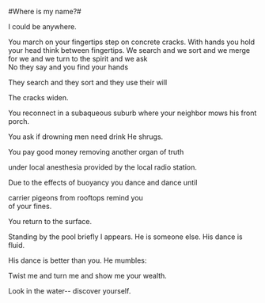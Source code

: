 
#Where is my name?#

I could be anywhere. 

You march on your fingertips
                                  step on concrete cracks. 
With hands you hold your head 
                             think between fingertips. 
We search and we sort and we merge for we and 
we turn to the spirit and we ask   
    No 
                they say 
                                  and you find your hands 
  
They search and they sort and 
                                                         they use their will 
                                                                                                  
The cracks widen. 

You reconnect in a subaqueous suburb 
						where your neighbor mows his front porch. 

You ask if drowning men need drink 
He shrugs.

You pay good money
 	removing another organ of truth  

under local anesthesia 
       			provided by the local radio station. 

Due to the effects of buoyancy 
you dance and dance until 

carrier pigeons from rooftops remind you 	
of your fines. 

You return to the surface. 


Standing by the pool 
                           		briefly 
                                  	  I appears. 
He is someone else. 
     His dance is fluid. 

His dance is 
     better 
than you. 
He mumbles:

Twist me and turn me and show me your wealth.

Look in the water-- discover yourself. 



